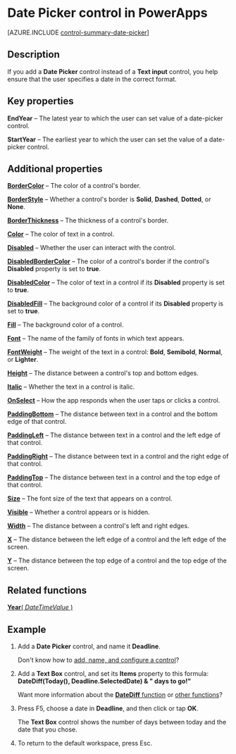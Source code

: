 <properties
    pageTitle="Date Picker control: reference | Microsoft PowerApps"
    description="Information, including properties and examples, about the Date Picker control"
    services=""
    suite="powerapps"
    documentationCenter="na"
    authors="aftowen"
    manager="erikre"
    editor=""
    tags=""/>

<tags
   ms.service="powerapps"
   ms.devlang="na"
   ms.topic="article"
   ms.tgt_pltfrm="na"
   ms.workload="na"
   ms.date="03/09/2016"
   ms.author="anneta"/>

# Date Picker control in PowerApps #
[AZURE.INCLUDE [control-summary-date-picker](../../includes/control-summary-date-picker.md)]

## Description ##
If you add a **Date Picker** control instead of a **Text input** control, you help ensure that the user specifies a date in the correct format.

## Key properties ##

**EndYear** – The latest year to which the user can set value of a date-picker control.

**StartYear** – The earliest year to which the user can set the value of a date-picker control.

## Additional properties ##

[**BorderColor**](properties\properties-color-border.md) – The color of a control's border.

[**BorderStyle**](properties\properties-size-location.md) – Whether a control's border is **Solid**, **Dashed**, **Dotted**, or **None**.

[**BorderThickness**](properties\properties-size-location.md) – The thickness of a control's border.

[**Color**](properties\properties-color-border.md) – The color of text in a control.

[**Disabled**](properties\properties-core.md) – Whether the user can interact with the control.

[**DisabledBorderColor**](properties\properties-color-border.md) – The color of a control's border if the control's **Disabled** property is set to **true**.

[**DisabledColor**](properties\properties-color-border.md) – The color of text in a control if its **Disabled** property is set to **true**.

[**DisabledFill**](properties\properties-color-border.md) – The background color of a control if its **Disabled** property is set to **true**.

[**Fill**](properties\properties-color-border.md) – The background color of a control.

[**Font**](properties\properties-text.md) – The name of the family of fonts in which text appears.

[**FontWeight**](properties\properties-text.md) – The weight of the text in a control: **Bold**, **Semibold**, **Normal**, or **Lighter**.

[**Height**](properties\properties-size-location.md) – The distance between a control's top and bottom edges.

[**Italic**](properties\properties-text.md) – Whether the text in a control is italic.

[**OnSelect**](properties\properties-core.md) – How the app responds when the user taps or clicks a control.

[**PaddingBottom**](properties\properties-size-location.md) – The distance between text in a control and the bottom edge of that control.

[**PaddingLeft**](properties\properties-size-location.md) – The distance between text in a control and the left edge of that control.

[**PaddingRight**](properties\properties-size-location.md) – The distance between text in a control and the right edge of that control.

[**PaddingTop**](properties\properties-size-location.md) – The distance between text in a control and the top edge of that control.

[**Size**](properties\properties-text.md) – The font size of the text that appears on a control.

[**Visible**](properties\properties-core.md) – Whether a control appears or is hidden.

[**Width**](properties\properties-size-location.md) – The distance between a control's left and right edges.

[**X**](properties\properties-size-location.md) – The distance between the left edge of a control and the left edge of the screen.

[**Y**](properties\properties-size-location.md) – The distance between the top edge of a control and the top edge of the screen.

## Related functions ##

[**Year**( *DateTimeValue* )](function-datetime-parts.md)

## Example ##
1. Add a **Date Picker** control, and name it **Deadline**.

	Don't know how to [add, name, and configure a control](add-configure-controls.md)?

1. Add a **Text Box** control, and set its **Items** property to this formula:
<br>**DateDiff(Today(), Deadline.SelectedDate) & " days to go!"**

	Want more information about the [**DateDiff** function](function-dateadd-datediff.md) or [other functions](formula-reference.md)?

1. Press F5, choose a date in **Deadline**, and then click or tap **OK**.

	The **Text Box** control shows the number of days between today and the date that you chose.

1. To return to the default workspace, press Esc.
